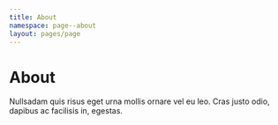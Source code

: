 ```yaml
---
title: About
namespace: page--about
layout: pages/page
---
```


# About

Nullsadam quis risus eget urna mollis ornare vel eu leo. Cras justo odio, dapibus ac facilisis in, egestas.

